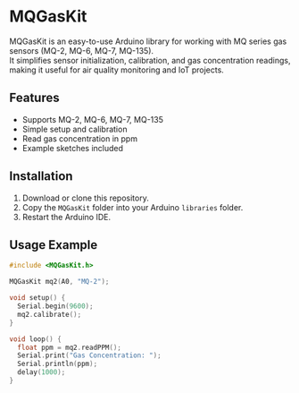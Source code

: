 # MQGasKit

MQGasKit is an easy-to-use Arduino library for working with MQ series gas sensors (MQ-2, MQ-6, MQ-7, MQ-135).  
It simplifies sensor initialization, calibration, and gas concentration readings, making it useful for air quality monitoring and IoT projects.

## Features
- Supports MQ-2, MQ-6, MQ-7, MQ-135
- Simple setup and calibration
- Read gas concentration in ppm
- Example sketches included

## Installation
1. Download or clone this repository.
2. Copy the `MQGasKit` folder into your Arduino `libraries` folder.
3. Restart the Arduino IDE.

## Usage Example
```cpp
#include <MQGasKit.h>

MQGasKit mq2(A0, "MQ-2");

void setup() {
  Serial.begin(9600);
  mq2.calibrate();
}

void loop() {
  float ppm = mq2.readPPM();
  Serial.print("Gas Concentration: ");
  Serial.println(ppm);
  delay(1000);
}
